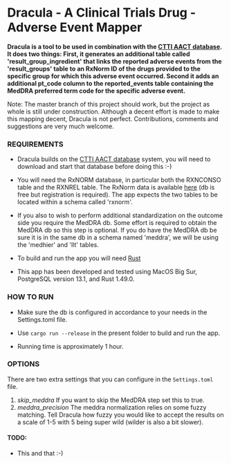 Dracula - A Clinical Trials Drug - Adverse Event Mapper
=======================

**Dracula is a tool to be used in combination with the [CTTI AACT database](https://aact.ctti-clinicaltrials.org/). It
does two things: First, it generates an additional table called 'result_group_ingredient' that links the reported adverse events
from the 'result_groups' table to an RxNorm ID of the drugs provided to the specific group for which this adverse event
occurred. Second it adds an additional pt_code column to the reported_events table containing the MedDRA preferred term
code for the specific adverse event.**

Note:
The master branch of this project should work, but the project as whole is still under construction. Although a decent
effort is made to make this mapping decent, Dracula is not perfect. Contributions, comments and suggestions are very
much welcome.

### REQUIREMENTS

- Dracula builds on the [CTTI AACT database](https://aact.ctti-clinicaltrials.org/) system, you will need to download and
  start that database before doing this :-)

- You will need the RxNORM database, in particular both the RXNCONSO table and the RXNREL table. The RxNorm data is
  available
  [here](https://www.nlm.nih.gov/research/umls/rxnorm/docs/rxnormfiles.html) (db is free but registration is required).
  The app expects the two tables to be located within a schema called 'rxnorm'.

- If you also to wish to perform additional standardization on the outcome side you require the MedDRA db. Some effort
  is required to obtain the MedDRA db so this step is optional. If you do have the MedDRA db be sure it is in the same
  db in a schema named 'meddra', we will be using the 'medhier' and 'llt' tables.

- To build and run the app you will need [Rust](www.rust-lang.org)

- This app has been developed and tested using MacOS Big Sur, PostgreSQL version 13.1, and Rust 1.49.0.

### HOW TO RUN

- Make sure the db is configured in accordance to your needs in the Settings.toml file.

- Use `cargo run --release` in the present folder to build and run the app.

- Running time is approximately 1 hour.

### OPTIONS

There are two extra settings that you can configure in the `Settings.toml` file.

1. *skip_meddra* If you want to skip the MedDRA step set this to true.
2. *meddra_precision* The meddra normalization relies on some fuzzy matching. Tell Dracula how fuzzy you would like to
   accept the results on a scale of 1-5 with 5 being super wild (wilder is also a bit slower).

#### TODO:

- This and that :-)


  